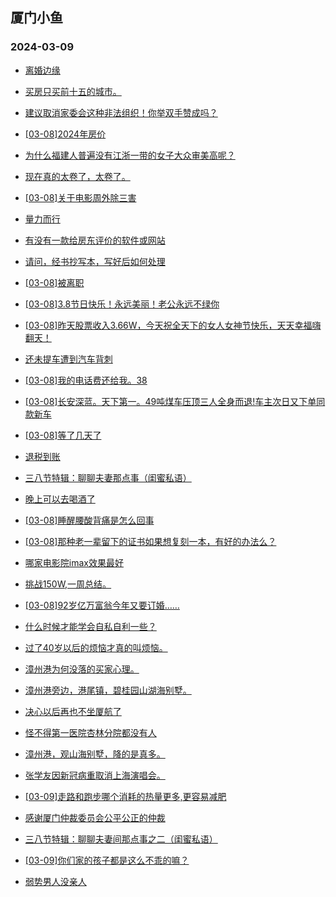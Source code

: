 ## 厦门小鱼 
### 2024-03-09

+ [离婚边缘](http://bbs.xmfish.com/read-htm-tid-18157546.html)

+ [买房只买前十五的城市。](http://bbs.xmfish.com/read-htm-tid-18157436.html)

+ [建议取消家委会这种非法组织！你举双手赞成吗？](http://bbs.xmfish.com/read-htm-tid-18157461.html)

+ [[03-08]2024年房价](http://bbs.xmfish.com/read-htm-tid-18157519.html)

+ [为什么福建人普遍没有江浙一带的女子大众审美高呢？](http://bbs.xmfish.com/read-htm-tid-18157458.html)

+ [现在真的太卷了，太卷了。](http://bbs.xmfish.com/read-htm-tid-18157681.html)

+ [[03-08]关于电影周外除三害](http://bbs.xmfish.com/read-htm-tid-18157521.html)

+ [量力而行](http://bbs.xmfish.com/read-htm-tid-18157617.html)

+ [有没有一款给房东评价的软件或网站](http://bbs.xmfish.com/read-htm-tid-18157471.html)

+ [请问，经书抄写本，写好后如何处理](http://bbs.xmfish.com/read-htm-tid-18157580.html)

+ [[03-08]被离职](http://bbs.xmfish.com/read-htm-tid-18157734.html)

+ [[03-08]3.8节日快乐！永远美丽！老公永远不绿你](http://bbs.xmfish.com/read-htm-tid-18157498.html)

+ [[03-08]昨天股票收入3.66W，今天祝全天下的女人女神节快乐，天天幸福嗨翻天！](http://bbs.xmfish.com/read-htm-tid-18157542.html)

+ [还未提车遭到汽车背刺](http://bbs.xmfish.com/read-htm-tid-18157712.html)

+ [[03-08]我的电话费还给我。38](http://bbs.xmfish.com/read-htm-tid-18157656.html)

+ [[03-08]长安深蓝。天下第一。49吨煤车压顶三人全身而退!车主次日又下单同款新车](http://bbs.xmfish.com/read-htm-tid-18157678.html)

+ [[03-08]等了几天了](http://bbs.xmfish.com/read-htm-tid-18157655.html)

+ [退税到账](http://bbs.xmfish.com/read-htm-tid-18157598.html)

+ [三八节特辑：聊聊夫妻那点事（闺蜜私语）](http://bbs.xmfish.com/read-htm-tid-18157720.html)

+ [晚上可以去喝酒了](http://bbs.xmfish.com/read-htm-tid-18157624.html)

+ [[03-08]睡醒腰酸背痛是怎么回事](http://bbs.xmfish.com/read-htm-tid-18157650.html)

+ [[03-08]那种老一辈留下的证书如果想复刻一本，有好的办法么？](http://bbs.xmfish.com/read-htm-tid-18157742.html)

+ [哪家电影院imax效果最好](http://bbs.xmfish.com/read-htm-tid-18157729.html)

+ [挑战150W,一周总结。](http://bbs.xmfish.com/read-htm-tid-18157673.html)

+ [[03-08]92岁亿万富翁今年又要订婚……](http://bbs.xmfish.com/read-htm-tid-18157730.html)

+ [什么时候才能学会自私自利一些？](http://bbs.xmfish.com/read-htm-tid-18157727.html)

+ [过了40岁以后的烦恼才真的叫烦恼。](http://bbs.xmfish.com/read-htm-tid-18157932.html)

+ [漳州港为何没落的买家心理。](http://bbs.xmfish.com/read-htm-tid-18157927.html)

+ [漳州港旁边，港尾镇，碧桂园山湖海别墅。](http://bbs.xmfish.com/read-htm-tid-18157921.html)

+ [决心以后再也不坐厦航了](http://bbs.xmfish.com/read-htm-tid-18157833.html)

+ [怪不得第一医院杏林分院都没有人](http://bbs.xmfish.com/read-htm-tid-18157843.html)

+ [漳州港，观山海别墅，降的是真多。](http://bbs.xmfish.com/read-htm-tid-18157850.html)

+ [张学友因新冠病重取消上海演唱会。](http://bbs.xmfish.com/read-htm-tid-18157934.html)

+ [[03-09]走路和跑步哪个消耗的热量更多,更容易减肥](http://bbs.xmfish.com/read-htm-tid-18157951.html)

+ [感谢厦门仲裁委员会公平公正的仲裁](http://bbs.xmfish.com/read-htm-tid-18157878.html)

+ [三八节特辑：聊聊夫妻间那点事之二（闺蜜私语）](http://bbs.xmfish.com/read-htm-tid-18157964.html)

+ [[03-09]你们家的孩子都是这么不乖的嘛？](http://bbs.xmfish.com/read-htm-tid-18158004.html)

+ [弱势男人没亲人](http://bbs.xmfish.com/read-htm-tid-18157999.html)


